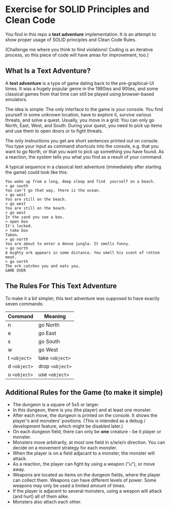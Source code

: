 # Exercise for SOLID Principles and Clean Code

You find in this repo a **text adventure** implementation. It is an attempt to show proper usage of SOLID principles 
and Clean Code Rules. 

(Challenge me where you think to find violations! Coding is an iterative process, so this piece of code will
have areas for improvement, too.)


## What Is a Text Adventure?

A **text adventure** is a type of game dating back to the pre-graphical-UI times. It was a hugely popular genre in the 1980ies and 90ties, and some classical games from that time can still be played using browser-based emulators.

The idea is simple: The only interface to the game is your console. You find yourself in some unknown location, have to explore it, survive various threats, and solve a quest. Usually, you move in a grid: You can only go North, East, West, and South. During your quest, you need to pick up items and use them to open doors or to fight threats.

The only instructions you get are short sentences printed out on console. You type your input as command shortcuts into the console, e.g. that you want to go North, or that you want to pick up something you have found. As a reaction, the system tells you what you find as a result of your command. 

A typical sequence in a classical text adventure (immediately after starting the game) could look like this: 

```
You wake up from a long, deep sleep and find  yourself on a beach.
> go south
You can't go that way, there is the ocean.
> go west
You are still on the beach.
> go west
You are still on the beach.
> go west
In the sand you see a box.
> open box
It's locked.
> take box
Taken.
> go north
You are about to enter a dense jungle. It smells funny.
> go north
A mighty ork appears in some distance. You smell his scent of rotten meat.
> go north
The ork catches you and eats you.
GAME OVER
```

## The Rules For This Text Adventure

To make it a bit simpler, this text adventure was supposed to have exactly seven commands:

| Command | Meaning | 
|-------------|-------------| 
| n | go North | 
| e | go East | 
| s | go South | 
| w | go West | 
| t `<object>` | take `<object>` | 
| d `<object>` | drop `<object>` | 
| u `<object>` | use `<object>` | 


## Additional Rules for the Game (to make it simple)

* The dungeon is a square of 5x5 or larger.
* In this dungeon, there is you (the player) and at least one monster. 
* After each move, the dungeon is printed on the console. It shows the player's and monsters' positions. 
    (This is intended as a debug / development feature, which might be disabled later.)
* On each dungeon field, there can only be **one** creature - be it player or monster.
* Monsters move arbitrarily, at most one field in s/w/e/n direction. You can decide on a movement strategy for 
    each monster.  
* When the player is on a field adjacant to a monster, the monster will attack. 
* As a reaction, the player can fight by using a weapon ("u"), or move away.
* Weapons are located as items on the dungeon fields, where the player can collect them. Weapons can have
    different levels of power. Some weapons may only be used a limited amount of times. 
* If the player is adjacent to several monsters, using a weapon will attack (and hurt) all of them alike. 
* Monsters also attach each other.



